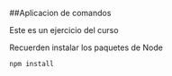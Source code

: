 ##Aplicacion de comandos

Este es un ejercicio del curso

Recuerden instalar los paquetes de Node

```
npm install
```